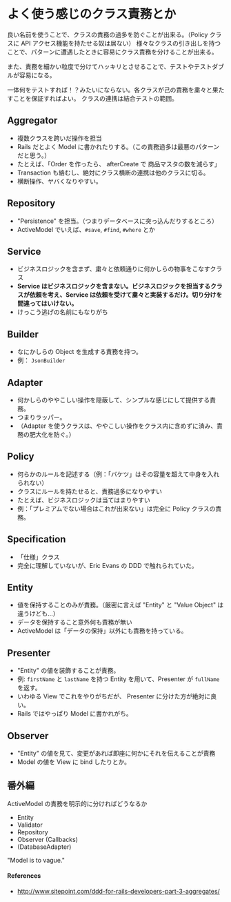 よく使う感じのクラス責務とか
===

良い名前を使うことで、クラスの責務の過多を防ぐことが出来る。（Policy クラスに API アクセス機能を持たせる奴は居ない）
様々なクラスの引き出しを持つことで、パターンに遭遇したときに容易にクラス責務を分けることが出来る。

また、責務を細かい粒度で分けてハッキリとさせることで、テストやテストダブルが容易になる。

一体何をテストすれば！？みたいにならない。各クラスが己の責務を粛々と果たすことを保証すればよい。
クラスの連携は結合テストの範囲。

Aggregator
---

- 複数クラスを跨いだ操作を担当
- Rails だとよく Model に書かれたりする。（この責務過多は最悪のパターンだと思う。）
- たとえば、「Order を作ったら、 afterCreate で 商品マスタの数を減らす」
- Transaction も絡むし、絶対にクラス横断の連携は他のクラスに切る。
- 横断操作、ヤバくなりやすい。

Repository
---

- "Persistence" を担当。（つまりデータベースに突っ込んだりするところ）
- ActiveModel でいえば、`#save`, `#find`, `#where` とか

Service
---

- ビジネスロジックを含まず、粛々と依頼通りに何かしらの物事をこなすクラス
- **Service はビジネスロジックを含まない。ビジネスロジックを担当するクラスが依頼を考え、Service は依頼を受けて粛々と実装するだけ。切り分けを間違ってはいけない。**
- けっこう逃げの名前にもなりがち

Builder
---

- なにかしらの Object を生成する責務を持つ。
- 例： `JsonBuilder`

Adapter
---

- 何かしらのややこしい操作を隠蔽して、シンプルな感じにして提供する責務。
- つまりラッパー。
- （Adapter を使うクラスは、ややこしい操作をクラス内に含めずに済み、責務の肥大化を防ぐ。）

Policy
---

- 何らかのルールを記述する（例：「バケツ」はその容量を超えて中身を入れられない）
- クラスにルールを持たせると、責務過多になりやすい
- たとえば、ビジネスロジックは当てはまりやすい
- 例：「プレミアムでない場合はこれが出来ない」は完全に Policy クラスの責務。

Specification
---

- 「仕様」クラス
- 完全に理解していないが、Eric Evans の DDD で触れられていた。

Entity
---

- 値を保持することのみが責務。（厳密に言えば "Entity" と "Value Object" は違うけども…）
- データを保持すること意外何も責務が無い
- ActiveModel は「データの保持」以外にも責務を持っている。

Presenter
---

- "Entity" の値を装飾することが責務。
- 例: `firstName` と `lastName` を持つ Entity を用いて、Presenter が `fullName` を返す。
- いわゆる View でこれをやりがちだが、 Presenter に分けた方が絶対に良い。
- Rails ではやっぱり Model に書かれがち。

Observer
---

- "Entity" の値を見て、変更があれば即座に何かにそれを伝えることが責務
- Model の値を View に bind したりとか。

番外編
---

ActiveModel の責務を明示的に分ければどうなるか

* Entity
* Validator
* Repository
* Observer (Callbacks)
* (DatabaseAdapter)

"Model is to vague."

#### References

- http://www.sitepoint.com/ddd-for-rails-developers-part-3-aggregates/
